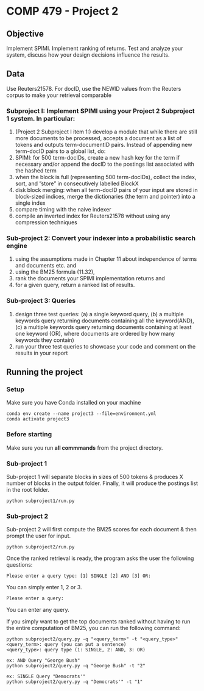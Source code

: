 # COMP 479 - Project 2

## Objective
Implement SPIMI. Implement ranking of returns. Test and analyze your system, discuss how your design decisions influence the results.

## Data
Use Reuters21578. For docID, use the NEWID values from the Reuters corpus to make your retrieval comparable

### Subproject I: Implement SPIMI using your Project 2 Subproject 1 system. In particular:
1. (Project 2 Subproject I item 1:) develop a module that while there are still more documents to be processed,
accepts a document as a list of tokens and outputs term-documentID pairs. Instead of appending new term-docID
pairs to a global list, do:
2. SPIMI: for 500 term-docIDs, create a new hash key for the term if necessary and/or append the docID to the
postings list associated with the hashed term
3. when the block is full (representing 500 term-docIDs), collect the index, sort, and ”store” in consecutively labelled
BlockX
4. disk block merging: when all term-docID pairs of your input are stored in block-sized indices, merge the dictionaries (the term and pointer) into a single index
5. compare timing with the naive indexer
6. compile an inverted index for Reuters21578 without using any compression techniques

### Sub-project 2: Convert your indexer into a probabilistic search engine
1. using the assumptions made in Chapter 11 about independence of terms and documents etc. and
2. using the BM25 formula (11.32),
3. rank the documents your SPIMI implementation returns and
4. for a given query, return a ranked list of results.

### Sub-project 3: Queries
1. design three test queries:
    (a) a single keyword query,
    (b) a multiple keywords query returning documents containing all the keyword(AND),
    (c) a multiple keywords query returning documents containing at least one keyword (OR), where documents are ordered by how many keywords they contain)
2. run your three test queries to showcase your code and comment on the results in your report

## Running the project

### Setup
Make sure you have Conda installed on your machine
```
conda env create --name project3 --file=environment.yml
conda activate project3
```

### Before starting
Make sure you run **all commmands** from the project directory.

### Sub-project 1
Sub-project 1 will separate blocks in sizes of 500 tokens & produces X number of blocks in the output folder. Finally, it will produce the postings list in the root folder.

```
python subproject1/run.py
```

### Sub-project 2
Sub-project 2 will first compute the BM25 scores for each document & then prompt the user for input.

```
python subproject2/run.py
```

Once the ranked retrieval is ready, the program asks the user the following questions:

```
Please enter a query type: [1] SINGLE [2] AND [3] OR:
```
You can simply enter 1, 2 or 3.

```
Please enter a query: 
```
You can enter any query.

If you simply want to get the top documents ranked without having to run the entire computation of BM25, you can run the following command:
```
python subproject2/query.py -q "<query_term>" -t "<query_type>"
<query_term>: query (you can put a sentence)
<query_type>: query type (1: SINGLE, 2: AND, 3: OR)

ex: AND Query "George Bush"
python subproject2/query.py -q "George Bush" -t "2"

ex: SINGLE Query "Democrats'"
python subproject2/query.py -q "Democrats'" -t "1"
```